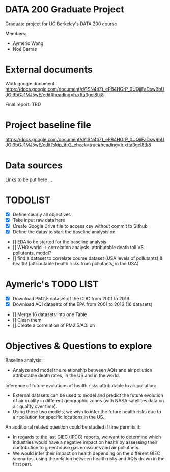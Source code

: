 # DATA 200 Graduate Project
Graduate project for UC Berkeley's DATA 200 course

Members:
- Aymeric Wang
- Noé Carras

# External documents
Work google document: https://docs.google.com/document/d/1SN4tjZt_ePB4HGrP_0UQjjFaDsw9bUJOI9bGJ1MJ5wE/edit#heading=h.xfta3gcl8tk8

Final report: TBD

# Project baseline file
https://docs.google.com/document/d/1SN4tjZt_ePB4HGrP_0UQjjFaDsw9bUJOI9bGJ1MJ5wE/edit?skip_itp2_check=true#heading=h.xfta3gcl8tk8 

# Data sources
Links to be put here ...

# TODOLIST

- [x] Define clearly all objectives
- [x] Take input raw data here
- [x] Create Google Drive file to access csv without commit to Github
- [x] Define the datas to start the baseline analysis on
- [] EDA to be started for the baseline analysis
- [] WHO world -> correlation analysis: attributable death toll VS pollutants, model?
- [] find a dataset to correlate course dataset (USA levels of pollutants) & health! (attributable health risks from pollutants, in the USA)


# Aymeric's TODO LIST

- [x] Download PM2.5 dataset of the CDC from 2001 to 2016
- [x] Download AQI datasets of the EPA from 2001 to 2016 (16 datasets)
- [] Merge 16 datasets into one Table
- [] Clean them
- [] Create a correlation of PM2.5/AQI on




# Objectives & Questions to explore

Baseline analysis:
- Analyze and model the relationship between AQIs and air pollution attributable death rates, in the US and in the world.

Inference of future evolutions of health risks attributable to air pollution:
- External datasets can be used to model and predict the future evolution of air quality in different geographic zones (with NASA satellites data on air quality over time).
- Using those two models, we wish to infer the future health risks due to air pollution for specific locations in the US.

An additional related question could be studied if time permits it:
- In regards to the last GIEC (IPCC) reports, we want to determine which industries would have a negative impact on health by assessing their contribution to greenhouse gas emissions and air pollutants.
- We would infer their impact on health depending on the different GIEC scenarios, using the relation between health risks and AQIs drawn in the first part.







